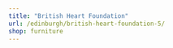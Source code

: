 ```yaml
---
title: "British Heart Foundation"
url: /edinburgh/british-heart-foundation-5/
shop: furniture
---
```

